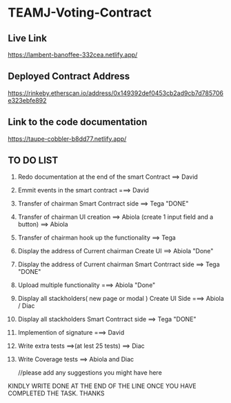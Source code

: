 # TEAMJ-Voting-Contract

## Live Link

https://lambent-banoffee-332cea.netlify.app/

## Deployed Contract Address

https://rinkeby.etherscan.io/address/0x149392def0453cb2ad9cb7d785706e323ebfe892

## Link to the code documentation

https://taupe-cobbler-b8dd77.netlify.app/

## TO DO LIST

1. Redo documentation at the end of the smart Contract ==> David
2. Emmit events in the smart contract ===> David
3. Transfer of chairman Smart Contrract side ==> Tega "DONE"
4. Transfer of chairman UI creation ==> Abiola (create 1 input field and a button) ==> Abiola
5. Transfer of chairman hook up the functionality ==> Tega
6. Display the address of Current chairman Create UI ==> Abiola "Done"
7. Display the address of Current chairman Smart Contrract side ==> Tega "DONE"
8. Upload multiple functionality ===> Abiola "Done"
9. Display all stackholders( new page or modal ) Create UI Side ===> Abiola / Diac
10. Display all stackholders Smart Contrract side ==> Tega "DONE"
11. Implemention of signature ===> David 
12. Write extra tests ==>(at lest 25 tests) ==> Diac
13. Write Coverage tests ==> Abiola and Diac

    //please add any suggestions you might have here

KINDLY WRITE DONE AT THE END OF THE LINE ONCE YOU HAVE COMPLETED THE TASK.
THANKS
